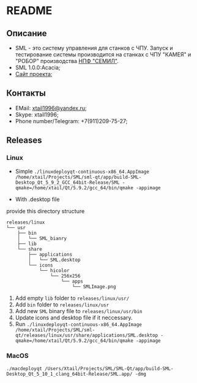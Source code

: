 # README #

## Описание ##

* SML - это систему управления для станков с ЧПУ. Запуск и тестирование системы производится на станках с ЧПУ "КАМЕЯ" и "РОБОР" производства [НПФ "СЕМИЛ"](https://semil.ru/).
* SML 1.0.0:Acacia;
* [Сайт проекта](https://appsforgeinc.bitbucket.io/);

## Контакты ##

* EMail: xtail1996@yandex.ru;
* Skype: xtail1996;
* Phone number/Telegram: +7(911)209-75-27;

## Releases ##

### Linux ###

* Simple `./linuxdeployqt-continuous-x86_64.AppImage /home/xtail/Projects/SML/sml-qt/app/build-SML-Desktop_Qt_5_9_2_GCC_64bit-Release/SML -qmake=/home/xtail/Qt/5.9.2/gcc_64/bin/qmake -appimage`

* With .desktop file

provide this directory structure

```
releases/linux
└── usr
    ├── bin
    │   └── SML_bianry
    ├── lib
    └── share
        ├── applications
        │   └── SML.desktop
        └── icons
            └── hicolor
                └── 256x256 
                    └── apps 
                        └── SMLImage.png
```

1. Add empty `lib` folder to `releases/linux/usr/`
1. Add `bin` folder to `releases/linux/usr`
1. Add new `SML` binary file to `releases/linux/usr/bin`
1. Update icons and desktop file if it neccessary.
1. Run `./linuxdeployqt-continuous-x86_64.AppImage /home/xtail/Projects/SML/sml-qt/releases/linux/usr/share/applications/SML.desktop -qmake=/home/xtail/Qt/5.9.2/gcc_64/bin/qmake -appimage`

### MacOS ###
`./macdeployqt /Users/Xtail/Projects/SML/SML-Qt/app/build-SML-Desktop_Qt_5_10_1_clang_64bit-Release/SML.app/ -dmg`